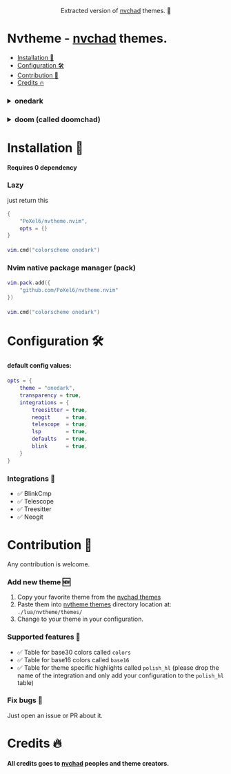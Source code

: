 <p align="center">
Extracted version of <a href="https://github.com/nvchad/nvchad">nvchad</a> themes. 🎨
</p>

# Nvtheme - [nvchad](https://github.com/nvchad/nvchad) themes.
<!--toc:start-->
- [Installation 🔌](#installation-🔌)
- [Configuration 🛠️](#configuration-🛠️)
- [Contribution 🤝](#contribution-🤝)
- [Credits 🔥](#credits-🔥)
<!--toc:end-->

<h3> 
<details>
<summary> onedark </summary>
<img src="./screenshots/onedark-1.png">
<img src="./screenshots/onedark-2.png">
</details>
</h3>

<h3>
<details>
<summary> doom (called doomchad) </summary>
<img src="./screenshots/doom-1.png">
<img src="./screenshots/doom-2.png">
</details>
</h3>

# Installation 🔌
#### Requires 0 dependency

### Lazy
just return this
```lua
{
    "PoXel6/nvtheme.nvim",
    opts = {}
}

vim.cmd("colorscheme onedark")
```

### Nvim native package manager (pack)
```lua   
vim.pack.add({
    "github.com/PoXel6/nvtheme.nvim"
})

vim.cmd("colorscheme onedark")
```

# Configuration 🛠️
#### default config values:
```lua
opts = {
	theme = "onedark",
	transparency = true,
	integrations = {
		treesitter = true,
		neogit     = true,
		telescope  = true,
		lsp        = true,
		defaults   = true,
		blink      = true,
	}
}
```

### Integrations 💯
- ✅ BlinkCmp
- ✅ Telescope
- ✅ Treesitter
- ✅ Neogit


# Contribution 🤝
Any contribution is welcome.

### Add new theme 🆕
1. Copy your favorite theme from the [nvchad themes](https://github.com/nvchad/base46)
2. Paste them into [nvtheme themes](./lua/nvtheme/themes/) directory location at:
`./lua/nvtheme/themes/`
3. Change to your theme in your configuration.

### Supported features 🎇
- ✅ Table for base30 colors called `colors`
- ✅ Table for base16 colors called `base16`
- ✅ Table for theme specific highlights called `polish_hl` (please drop the name of the integration and only add your configuration to the `polish_hl` table)

### Fix bugs 🐛
Just open an issue or PR about it.

# Credits 🔥
#### All credits goes to [nvchad](https://github.com/nvchad/) peoples and theme creators.


